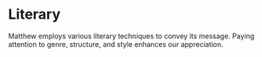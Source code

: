 # Literary

Matthew employs various literary techniques to convey its message. Paying attention to genre, structure, and style enhances our appreciation.

